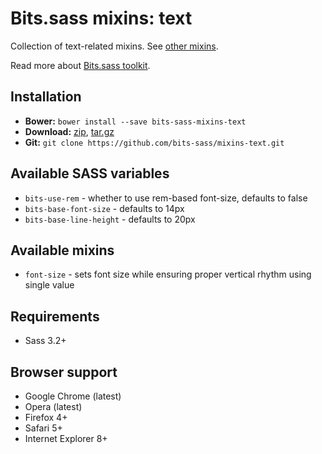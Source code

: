 # Bits.sass mixins: text

Collection of text-related mixins. See [other mixins](https://github.com/bits-sass/mixins).

Read more about [Bits.sass toolkit](https://github.com/bits-sass/bits.sass).

## Installation

* __Bower:__ `bower install --save bits-sass-mixins-text`
* __Download:__ [zip](https://github.com/bits-sass/mixins-text/zipball/master), [tar.gz](https://github.com/bits-sass/mixins-text/tarball/master)
* __Git:__ `git clone https://github.com/bits-sass/mixins-text.git`

## Available SASS variables

* `bits-use-rem` - whether to use rem-based font-size, defaults to false
* `bits-base-font-size` - defaults to 14px
* `bits-base-line-height` - defaults to 20px

## Available mixins

* `font-size` - sets font size while ensuring proper vertical rhythm using single value

## Requirements

* Sass 3.2+

## Browser support

* Google Chrome (latest)
* Opera (latest)
* Firefox 4+
* Safari 5+
* Internet Explorer 8+